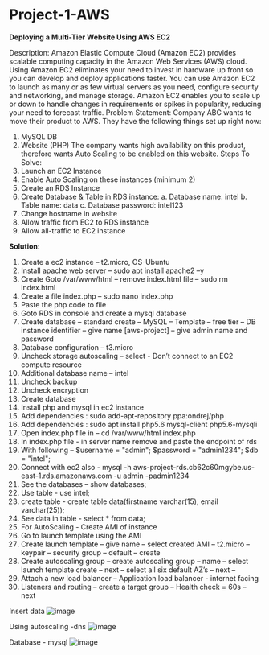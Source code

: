 # Project-1-AWS
**Deploying a Multi-Tier Website Using AWS EC2**

Description:
Amazon Elastic Compute Cloud (Amazon EC2) provides scalable computing
capacity in the Amazon Web Services (AWS) cloud. Using Amazon EC2
eliminates your need to invest in hardware up front so you can develop and
deploy applications faster. You can use Amazon EC2 to launch as many or as
few virtual servers as you need, configure security and networking, and manage
storage. Amazon EC2 enables you to scale up or down to handle changes in
requirements or spikes in popularity, reducing your need to forecast traffic.
Problem Statement:
Company ABC wants to move their product to AWS. They have the following
things set up right now:
1. MySQL DB
2. Website (PHP)
The company wants high availability on this product, therefore wants Auto
Scaling to be enabled on this website.
Steps To Solve:
1. Launch an EC2 Instance
2. Enable Auto Scaling on these instances (minimum 2)
3. Create an RDS Instance
4. Create Database & Table in RDS instance:
a. Database name: intel
b. Table name: data
c. Database password: intel123
5. Change hostname in website
6. Allow traffic from EC2 to RDS instance
7. Allow all-traffic to EC2 instance







**Solution:**


1.	Create a ec2 instance – t2.micro, OS-Ubuntu
2.	Install apache web server – sudo apt install apache2 –y
3.	Create Goto /var/www/html – remove index.html file – sudo rm index.html
4.	Create a file index.php – sudo nano index.php 
5.	Paste the php code to file
6.	Goto RDS in console and create a mysql database
7.	Create database – standard create – MySQL – Template – free tier – DB instance identifier – give name [aws-project] – give admin name and password 
8.	Database configuration – t3.micro
9.	Uncheck storage autoscaling – select - Don’t connect to an EC2 compute resource
10.	Additional database name – intel
11.	Uncheck backup 
12.	Uncheck encryption
13.	Create database
14.	Install php and mysql in ec2 instance
15.	Add dependencies : sudo add-apt-repository ppa:ondrej/php
16.	Add dependencies : sudo apt install php5.6 mysql-client php5.6-mysqli
17.	Open index.php file in – cd /var/www/html index.php
18.	In index.php file - in server name remove and paste the endpoint of rds
19.	With following – 
$username = "admin";
$password = "admin1234";
$db = "intel";
20.	Connect with ec2 also - mysql -h aws-project-rds.cb62c60mgybe.us-east-1.rds.amazonaws.com -u admin -padmin1234
21.	See the databases – show databases;
22.	Use table - use intel;
23.	create table - create table data(firstname varchar(15), email varchar(25));
24.	See data in table - select * from data;
25.	For AutoScaling - Create AMI of instance
26.	Go to launch template using the AMI 
27.	Create launch template – give name – select created AMI – t2.micro – keypair – security group – default – create
28.	Create autoscaling group – create autoscaling group – name – select launch template create – next – select all six default AZ’s – next – 
29.	Attach a new load balancer – Application load balancer - internet facing
30.	Listeners and routing – create a target group – Health check = 60s – next

Insert data
![image](https://github.com/user-attachments/assets/987ecdf4-7536-4df4-a001-d341a1a2494e)

Using autoscaling -dns
![image](https://github.com/user-attachments/assets/63548434-5b2a-435a-8d5d-dbe027a29327)

Database - mysql
![image](https://github.com/user-attachments/assets/7aa2c372-011d-48c4-8800-02f862222a6e)
